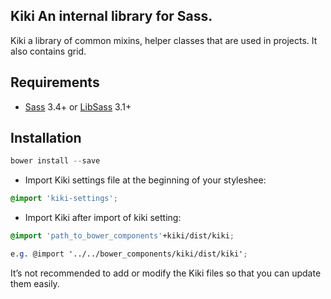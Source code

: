 

## Kiki An internal library for Sass.

Kiki a library of common mixins, helper classes that are used in projects. It also contains grid.

## Requirements

- [Sass](https://github.com/sass/sass) 3.4+ or [LibSass](https://github.com/sass/libsass) 3.1+

## Installation

```javascript
bower install --save 
```

- Import Kiki settings file at the beginning of your styleshee:
```scss
@import 'kiki-settings';
```
- Import Kiki after import of kiki setting:

```scss
@import 'path_to_bower_components'+kiki/dist/kiki;

e.g. @import '../../bower_components/kiki/dist/kiki';
```

It’s not recommended to add or modify the Kiki files so that you can update them easily.

